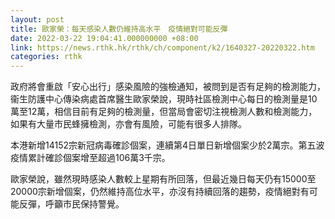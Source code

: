 ```yaml
---
layout: post
title: 歐家榮：每天感染人數仍維持高水平　疫情絕對可能反彈
date: 2022-03-22 19:04:41.000000000 +08:00
link: https://news.rthk.hk/rthk/ch/component/k2/1640327-20220322.htm
categories: rthk
---
```


政府將會重啟「安心出行」感染風險的強檢通知，被問到是否有足夠的檢測能力，衞生防護中心傳染病處首席醫生歐家榮說，現時社區檢測中心每日的檢測量是10萬至12萬，相信目前有足夠的檢測量，但當局會密切注視檢測人數和檢測能力，如果有大量市民蜂擁檢測，亦會有風險，可能有很多人排隊。

本港新增14152宗新冠病毒確診個案，連續第4日單日新增個案少於2萬宗。第五波疫情累計確診個案增至超過106萬3千宗。

歐家榮說，雖然現時感染人數較上星期有所回落，但最近幾日每天仍有15000至20000宗新增個案，仍然維持高位水平，亦沒有持續回落的趨勢，疫情絕對有可能反彈，呼籲市民保持警覺。
